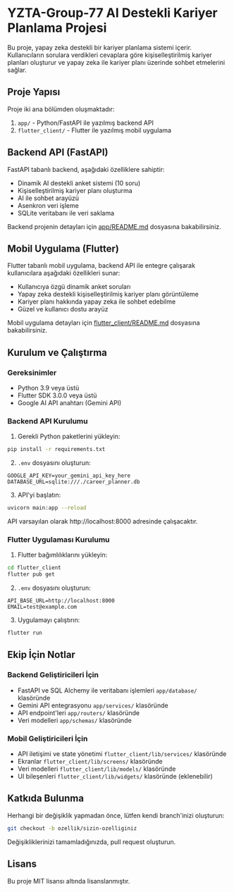 # YZTA-Group-77 AI Destekli Kariyer Planlama Projesi

Bu proje, yapay zeka destekli bir kariyer planlama sistemi içerir. Kullanıcıların sorulara verdikleri cevaplara göre kişiselleştirilmiş kariyer planları oluşturur ve yapay zeka ile kariyer planı üzerinde sohbet etmelerini sağlar.

## Proje Yapısı

Proje iki ana bölümden oluşmaktadır:

1. `app/` - Python/FastAPI ile yazılmış backend API
2. `flutter_client/` - Flutter ile yazılmış mobil uygulama

## Backend API (FastAPI)

FastAPI tabanlı backend, aşağıdaki özelliklere sahiptir:

- Dinamik AI destekli anket sistemi (10 soru)
- Kişiselleştirilmiş kariyer planı oluşturma
- AI ile sohbet arayüzü
- Asenkron veri işleme
- SQLite veritabanı ile veri saklama

Backend projenin detayları için [app/README.md](app/README.md) dosyasına bakabilirsiniz.

## Mobil Uygulama (Flutter)

Flutter tabanlı mobil uygulama, backend API ile entegre çalışarak kullanıcılara aşağıdaki özellikleri sunar:

- Kullanıcıya özgü dinamik anket soruları
- Yapay zeka destekli kişiselleştirilmiş kariyer planı görüntüleme
- Kariyer planı hakkında yapay zeka ile sohbet edebilme
- Güzel ve kullanıcı dostu arayüz

Mobil uygulama detayları için [flutter_client/README.md](flutter_client/README.md) dosyasına bakabilirsiniz.

## Kurulum ve Çalıştırma

### Gereksinimler

- Python 3.9 veya üstü
- Flutter SDK 3.0.0 veya üstü
- Google AI API anahtarı (Gemini API)

### Backend API Kurulumu

1. Gerekli Python paketlerini yükleyin:
```bash
pip install -r requirements.txt
```

2. `.env` dosyasını oluşturun:
```
GOOGLE_API_KEY=your_gemini_api_key_here
DATABASE_URL=sqlite:///./career_planner.db
```

3. API'yi başlatın:
```bash
uvicorn main:app --reload
```

API varsayılan olarak http://localhost:8000 adresinde çalışacaktır.

### Flutter Uygulaması Kurulumu

1. Flutter bağımlılıklarını yükleyin:
```bash
cd flutter_client
flutter pub get
```

2. `.env` dosyasını oluşturun:
```
API_BASE_URL=http://localhost:8000
EMAIL=test@example.com
```

3. Uygulamayı çalıştırın:
```bash
flutter run
```

## Ekip İçin Notlar

### Backend Geliştiricileri İçin
- FastAPI ve SQL Alchemy ile veritabanı işlemleri `app/database/` klasöründe
- Gemini API entegrasyonu `app/services/` klasöründe
- API endpoint'leri `app/routers/` klasöründe
- Veri modelleri `app/schemas/` klasöründe 

### Mobil Geliştiricileri İçin
- API iletişimi ve state yönetimi `flutter_client/lib/services/` klasöründe
- Ekranlar `flutter_client/lib/screens/` klasöründe
- Veri modelleri `flutter_client/lib/models/` klasöründe
- UI bileşenleri `flutter_client/lib/widgets/` klasöründe (eklenebilir)

## Katkıda Bulunma
Herhangi bir değişiklik yapmadan önce, lütfen kendi branch'inizi oluşturun:

```bash
git checkout -b ozellik/sizin-ozelliginiz
```

Değişikliklerinizi tamamladığınızda, pull request oluşturun.

## Lisans
Bu proje MIT lisansı altında lisanslanmıştır. 